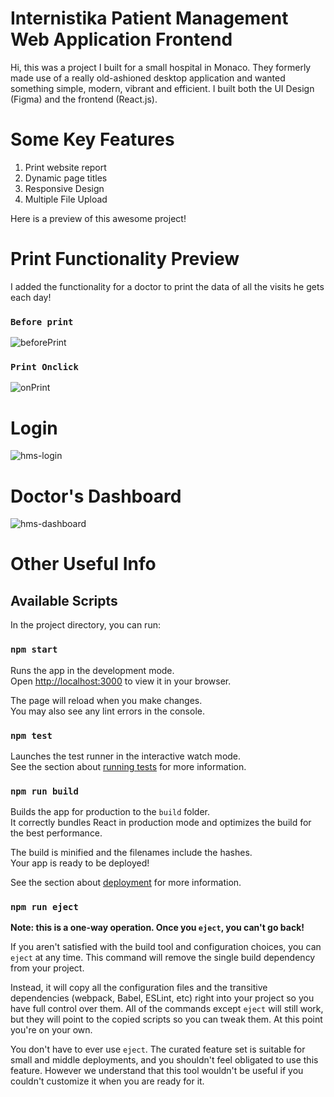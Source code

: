 # Internistika Patient Management Web Application Frontend
Hi, this was a project I built for a small hospital in Monaco.
They formerly made use of a really old-ashioned desktop application and wanted something simple, modern, vibrant and efficient.
I built both the UI Design (Figma) and the frontend (React.js).

# Some Key Features
<ol>
  <li>Print website report</li>
  <li>Dynamic page titles</li>
  <li>Responsive Design</li>
  <li>Multiple File Upload</li>
</ol>

Here is a preview of this awesome project!

# Print Functionality Preview
I added the functionality for a doctor to print the data of all the visits he gets each day!
### `Before print`
![beforePrint](https://user-images.githubusercontent.com/84421088/184369028-179c5557-6326-4e6c-b0bf-70a0bc7a9bf2.png)

### `Print Onclick`
![onPrint](https://user-images.githubusercontent.com/84421088/184369041-b12a5eb6-f50e-41d3-837b-d2f9a5e83c2b.png)


# Login
![hms-login](https://user-images.githubusercontent.com/84421088/184195465-3119afc7-09d8-4163-b70c-df40b28f9ab4.png)


# Doctor's Dashboard
![hms-dashboard](https://user-images.githubusercontent.com/84421088/184195464-a494b41e-b174-4000-bf1a-604a9fe1e014.png)



# Other Useful Info

## Available Scripts

In the project directory, you can run:

### `npm start`

Runs the app in the development mode.\
Open [http://localhost:3000](http://localhost:3000) to view it in your browser.

The page will reload when you make changes.\
You may also see any lint errors in the console.

### `npm test`

Launches the test runner in the interactive watch mode.\
See the section about [running tests](https://facebook.github.io/create-react-app/docs/running-tests) for more information.

### `npm run build`

Builds the app for production to the `build` folder.\
It correctly bundles React in production mode and optimizes the build for the best performance.

The build is minified and the filenames include the hashes.\
Your app is ready to be deployed!

See the section about [deployment](https://facebook.github.io/create-react-app/docs/deployment) for more information.

### `npm run eject`

**Note: this is a one-way operation. Once you `eject`, you can't go back!**

If you aren't satisfied with the build tool and configuration choices, you can `eject` at any time. This command will remove the single build dependency from your project.

Instead, it will copy all the configuration files and the transitive dependencies (webpack, Babel, ESLint, etc) right into your project so you have full control over them. All of the commands except `eject` will still work, but they will point to the copied scripts so you can tweak them. At this point you're on your own.

You don't have to ever use `eject`. The curated feature set is suitable for small and middle deployments, and you shouldn't feel obligated to use this feature. However we understand that this tool wouldn't be useful if you couldn't customize it when you are ready for it.
